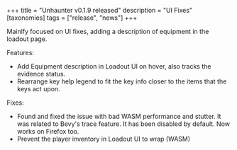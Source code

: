 +++
title = "Unhaunter v0.1.9 released"
description = "UI Fixes"
[taxonomies]
tags = ["release", "news"]
+++

Mainlfy focused on UI fixes, adding a description of equipment in the loadout page.

<!--more-->

Features:
  - Add Equipment description in Loadout UI on hover, also tracks the evidence
    status.
  - Rearrange key help legend to fit the key info closer to the items that the
    keys act upon.

Fixes:
  - Found and fixed the issue with bad WASM performance and stutter. It was
    related to Bevy's trace feature. It has been disabled by default. Now works
    on Firefox too.
  - Prevent the player inventory in Loadout UI to wrap (WASM)